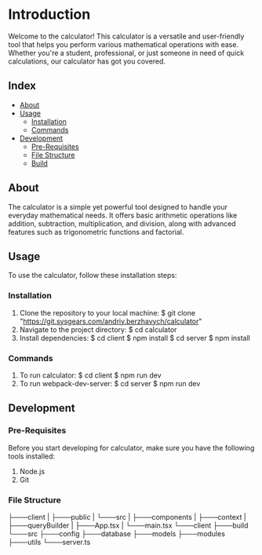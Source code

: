 # Introduction

Welcome to the calculator! This calculator is a versatile and user-friendly tool that helps you perform various mathematical operations with ease. Whether you're a student, professional, or just someone in need of quick calculations, our calculator has got you covered.

## Index

- [About](#about)
- [Usage](#usage)
  - [Installation](#installation)
  - [Commands](#commands)
- [Development](#development)
  - [Pre-Requisites](#pre-requisites)
  - [File Structure](#file-structure)
  - [Build](#build)  

## About
The calculator is a simple yet powerful tool designed to handle your everyday mathematical needs. It offers basic arithmetic operations like addition, subtraction, multiplication, and division, along with advanced features such as trigonometric functions and factorial.

## Usage
To use the calculator, follow these installation steps:

### Installation

1. Clone the repository to your local machine:
\$ git clone "https://git.sysgears.com/andriy.berzhavych/calculator"
2. Navigate to the project directory:
\$ cd calculator
3. Install dependencies: 
\$ cd client
\$ npm install
\$ cd server
\$ npm install


### Commands
1. To run calculator:
\$ cd client
\$ npm run dev
2. To run webpack-dev-server:
\$ cd server
\$ npm run dev

## Development

### Pre-Requisites
Before you start developing for calculator, make sure you have the following tools installed:
1. Node.js
2. Git

### File Structure
├───client
|      ├───public
|      └───src
|           ├───components
|           ├───context
|           ├───queryBuilder
|           ├───App.tsx
|           └───main.tsx
└───client
       ├───build
       └───src
            ├───config
            ├───database
            ├───models
            ├───modules
            ├───utils
            └───server.ts



